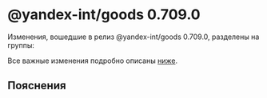 # @yandex-int/goods 0.709.0

<!-- ЧЕЛОВЕЧЕСКОЕ ВСТУПЛЕНИЕ -->

Изменения, вошедшие в релиз @yandex-int/goods 0.709.0, разделены на группы:

Все важные изменения подробно описаны [ниже](#Пояснения).

## Пояснения

